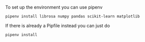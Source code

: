 To set up the environment you can use pipenv 

`pipenv install librosa numpy pandas scikit-learn matplotlib`

If there is already a Pipfile instead you can just do 

`pipenv install`
